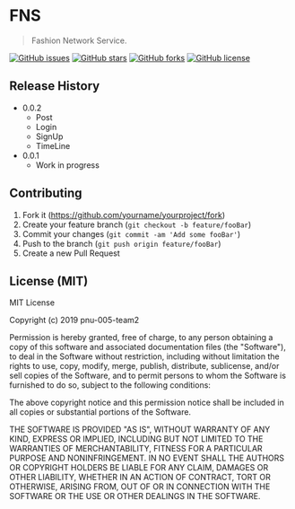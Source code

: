 # FNS
> Fashion Network Service.

[![GitHub issues](https://img.shields.io/github/issues/pnu-005-team2/fns_front.svg)](https://github.com/pnu-005-team2/fns_front/issues)
[![GitHub stars](https://img.shields.io/github/stars/pnu-005-team2/fns_front.svg)](https://github.com/pnu-005-team2/fns_front/stargazers)
[![GitHub forks](https://img.shields.io/github/forks/pnu-005-team2/fns_front.svg)](https://github.com/pnu-005-team2/fns_front/network)
[![GitHub license](https://img.shields.io/github/license/pnu-005-team2/fns_front.svg)](https://github.com/pnu-005-team2/fns_front/blob/master/LICENSE)

## Release History

* 0.0.2
    * Post
    * Login
    * SignUp
    * TimeLine
* 0.0.1
    * Work in progress
    
## Contributing

1. Fork it (<https://github.com/yourname/yourproject/fork>)
2. Create your feature branch (`git checkout -b feature/fooBar`)
3. Commit your changes (`git commit -am 'Add some fooBar'`)
4. Push to the branch (`git push origin feature/fooBar`)
5. Create a new Pull Request

## License (MIT)

MIT License

Copyright (c) 2019 pnu-005-team2

Permission is hereby granted, free of charge, to any person obtaining a copy
of this software and associated documentation files (the "Software"), to deal
in the Software without restriction, including without limitation the rights
to use, copy, modify, merge, publish, distribute, sublicense, and/or sell
copies of the Software, and to permit persons to whom the Software is
furnished to do so, subject to the following conditions:

The above copyright notice and this permission notice shall be included in all
copies or substantial portions of the Software.

THE SOFTWARE IS PROVIDED "AS IS", WITHOUT WARRANTY OF ANY KIND, EXPRESS OR
IMPLIED, INCLUDING BUT NOT LIMITED TO THE WARRANTIES OF MERCHANTABILITY,
FITNESS FOR A PARTICULAR PURPOSE AND NONINFRINGEMENT. IN NO EVENT SHALL THE
AUTHORS OR COPYRIGHT HOLDERS BE LIABLE FOR ANY CLAIM, DAMAGES OR OTHER
LIABILITY, WHETHER IN AN ACTION OF CONTRACT, TORT OR OTHERWISE, ARISING FROM,
OUT OF OR IN CONNECTION WITH THE SOFTWARE OR THE USE OR OTHER DEALINGS IN THE
SOFTWARE.

